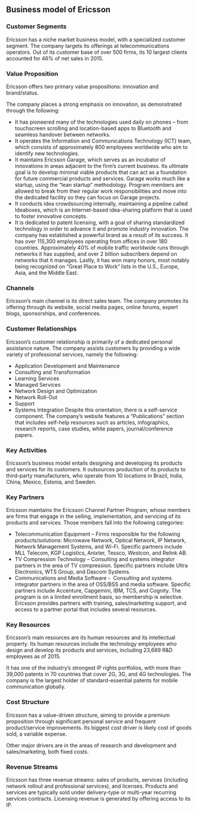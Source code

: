 Business model of Ericsson
--------------------------

 ### Customer Segments

 Ericsson has a niche market business model, with a specialized customer segment. The company targets its offerings at telecommunications operators. Out of its customer base of over 500 firms, its 10 largest clients accounted for 46% of net sales in 2015.

 ### Value Proposition

 Ericsson offers two primary value propositions: innovation and brand/status.

 The company places a strong emphasis on innovation, as demonstrated through the following:

  * It has pioneered many of the technologies used daily on phones – from touchscreen scrolling and location-based apps to Bluetooth and seamless handover between networks.
 * It operates the Information and Communications Technology (ICT) team, which consists of approximately 800 employees worldwide who aim to identify new technologies.
 * It maintains Ericsson Garage, which serves as an incubator of innovations in areas adjacent to the firm’s current business. Its ultimate goal is to develop minimal viable products that can act as a foundation for future commercial products and services. Garage works much like a startup, using the “lean startup” methodology. Program members are allowed to break from their regular work responsibilities and move into the dedicated facility so they can focus on Garage projects.
 * It conducts idea crowdsourcing internally, maintaining a pipeline called Ideaboxes, which is an Internet-based idea-sharing platform that is used to foster innovative concepts.
 * It is dedicated to patent licensing, with a goal of sharing standardized technology in order to advance it and promote industry innovation.
  The company has established a powerful brand as a result of its success. It has over 115,300 employees operating from offices in over 180 countries. Approximately 40% of mobile traffic worldwide runs through networks it has supplied, and over 2 billion subscribers depend on networks that it manages. Lastly, it has won many honors, most notably being recognized on “Great Place to Work“ lists in the U.S., Europe, Asia, and the Middle East.

 ### Channels

 Ericsson’s main channel is its direct sales team. The company promotes its offering through its website, social media pages, online forums, expert blogs, sponsorships, and conferences.

 ### Customer Relationships

 Ericsson’s customer relationship is primarily of a dedicated personal assistance nature. The company assists customers by providing a wide variety of professional services, namely the following:

  * Application Development and Maintenance
 * Consulting and Transformation
 * Learning Services
 * Managed Services
 * Network Design and Optimization
 * Network Roll-Out
 * Support
 * Systems Integration
  Despite this orientation, there is a self-service component. The company’s website features a “Publications” section that includes self-help resources such as articles, infographics, research reports, case studies, white papers, journal/conference papers.

 ### Key Activities

 Ericsson’s business model entails designing and developing its products and services for its customers. It outsources production of its products to third-party manufacturers, who operate from 10 locations in Brazil, India, China, Mexico, Estonia, and Sweden.

 ### Key Partners

 Ericsson maintains the Ericsson Channel Partner Program, whose members are firms that engage in the selling, implementation, and servicing of its products and services. Those members fall into the following categories:

  * Telecommunication Equipment – Firms responsible for the following products/solutions: Microwave Network, Optical Network, IP Network, Network Management Systems, and Wi-Fi. Specific partners include MLL Telecom, KGP Logistics, Anixter, Tessco, Westcon, and Relink AB.
 * TV Compression Technology – Consulting and systems integrator partners in the area of TV compression. Specific partners include Ultra Electronics, WTS Group, and Dascom Systems.
 * Communications and Media Software -  Consulting and systems integrator partners in the area of OSS/BSS and media software. Specific partners include Accenture, Capgemini, IBM, TCS, and Cognity.
  The program is on a limited enrollment basis, so membership is selective. Ericsson provides partners with training, sales/marketing support, and access to a partner portal that includes several resources.

 ### Key Resources

 Ericsson’s main resources are its human resources and its intellectual property. Its human resources include the technology employees who design and develop its products and services, including 23,689 R&D employees as of 2015.

 It has one of the industry’s strongest IP rights portfolios, with more than 39,000 patents in 70 countries that cover 2G, 3G, and 4G technologies. The company is the largest holder of standard-essential patents for mobile communication globally.

 ### Cost Structure

 Ericsson has a value-driven structure, aiming to provide a premium proposition through significant personal service and frequent product/service improvements. Its biggest cost driver is likely cost of goods sold, a variable expense.

 Other major drivers are in the areas of research and development and sales/marketing, both fixed costs.

 ### Revenue Streams

 Ericsson has three revenue streams: sales of products, services (including network rollout and professional services), and licenses. Products and services are typically sold under delivery-type or multi-year recurring services contracts. Licensing revenue is generated by offering access to its IP.